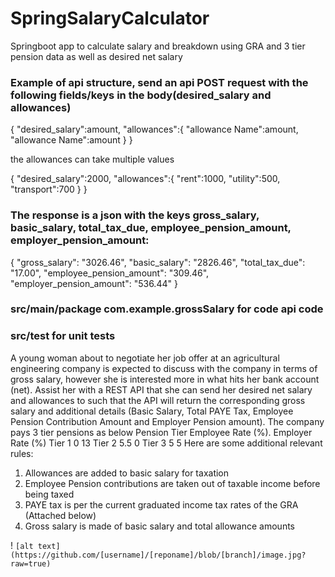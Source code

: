 # SpringSalaryCalculator
Springboot app to calculate salary and breakdown using GRA and 3 tier pension data as well as desired net salary

 ### Example of api structure, send an api POST request with the following fields/keys in the body(desired_salary and allowances)
{
    "desired_salary":amount,
    "allowances":{
        "allowance Name":amount,
        "allowance Name":amount
    }
 }
 
 the allowances can take multiple values  

 {
    "desired_salary":2000,
    "allowances":{
        "rent":1000,
        "utility":500,
        "transport":700
    }
 }
 
 
 ### The response is a json  with the keys gross_salary, basic_salary, total_tax_due, employee_pension_amount, employer_pension_amount:
   {
    "gross_salary": "3026.46",
    "basic_salary": "2826.46",
    "total_tax_due": "17.00",
    "employee_pension_amount": "309.46",
    "employer_pension_amount": "536.44"
}
 
  ###  src/main/package com.example.grossSalary for code api code
  ### src/test for unit tests
  
  

A young woman about to negotiate her job offer at an agricultural engineering company is expected to discuss with the company in terms of gross salary, however she is interested more in what hits her bank account (net). Assist her with a REST API that she can send her desired net salary and allowances to such that the API will return the corresponding gross salary and additional details (Basic Salary, Total PAYE Tax, Employee Pension Contribution Amount and Employer Pension amount).
The company pays 3 tier pensions as below
Pension Tier         Employee Rate (%).    Employer Rate (%)
Tier 1                    0                                  13
Tier 2                    5.5                                0
Tier 3                    5                                   5
Here are some additional relevant rules:
1.	Allowances are added to basic salary for taxation
2.	Employee Pension contributions are taken out of taxable income before being taxed
3.	PAYE tax is per the current graduated income tax rates of the GRA (Attached below)
4.	Gross salary is made of basic salary and total allowance amounts

! ``[alt text](https://github.com/[username]/[reponame]/blob/[branch]/image.jpg?raw=true)``
 
 
 
 
 
 
 
